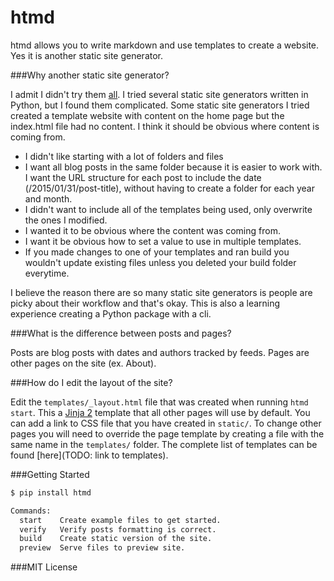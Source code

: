 # htmd

htmd allows you to write markdown and use templates to create a website.
Yes it is another static site generator.

###Why another static site generator?

I admit I didn't try them [all](https://staticsitegenerators.net/).
I tried several static site generators written in Python, but I found them complicated.
Some static site generators I tried created a template website with content on the home page but the index.html file had no content.
I think it should be obvious where content is coming from.

- I didn't like starting with a lot of folders and files
- I want all blog posts in the same folder because it is easier to work with.
I want the URL structure for each post to include the date (/2015/01/31/post-title), without having to create a folder for each year and month.
- I didn't want to include all of the templates being used, only overwrite the ones I modified.
- I wanted it to be obvious where the content was coming from.
- I want it be obvious how to set a value to use in multiple templates.
- If you made changes to one of your templates and ran build you wouldn't update existing files unless you deleted your build folder everytime.

I believe the reason there are so many static site generators is people are picky about their workflow and that's okay.
This is also a learning experience creating a Python package with a cli.

###What is the difference between posts and pages?

Posts are blog posts with dates and authors tracked by feeds.
Pages are other pages on the site (ex. About).

###How do I edit the layout of the site?

Edit the ```templates/_layout.html``` file that was created when running ```htmd start```.
This a [Jinja 2](http://jinja.pocoo.org/docs/dev/templates/#template-inheritance) template that all other pages will use by default.
You can add a link to CSS file that you have created in ```static/```.
To change other pages you will need to override the page template by creating a file with the same name in the ```templates/``` folder.
The complete list of templates can be found [here](TODO: link to templates).

###Getting Started

```bash
$ pip install htmd
```

```bash
Commands:
  start    Create example files to get started.
  verify   Verify posts formatting is correct.
  build    Create static version of the site.
  preview  Serve files to preview site.
```

###MIT License
